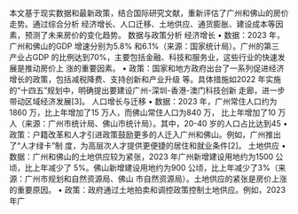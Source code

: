 本文基于现实数据和最新政策，结合国际研究文献，重新评估了广州和佛山的房价走势。通过综合分析
经济增长、人口迁移、土地供应、通货膨胀、建设成本等因素，预测了未来房价的变化趋势。
数据与政策分析
经济增长
• 数据：2023 年，广州和佛山的GDP 增速分别为5.8% 和6.1%（来源：国家统计局）。广州的第三
产业占GDP 的比例达到70%，主要包括金融、科技和服务业，这些行业的快速发展是推动房价上
涨的重要因素。
• 政策：国家和地方政府出台了一系列促进经济增长的政策，包括减税降费、支持创新和产业升级
等。具体措施如2022 年实施的“十四五”规划中，明确提出要建设广州-深圳-香港-澳门科技创新
走廊，进一步带动区域经济发展[3]。
人口增长与迁移
• 数据：2023 年，广州常住人口约为1860 万，比上年增加了15 万人，而佛山常住人口为840 万，
比上年增加了10 万人（来源：广州市统计局、佛山市统计局）。其中，20-40 岁的人口占比达到45
• 政策：户籍改革和人才引进政策鼓励更多的人迁入广州和佛山。例如，广州推出了“人才绿卡”制
度，为高层次人才提供更便捷的居住和就业条件[2]。
土地供应
• 数据：广州和佛山的土地供应较为紧张，2023 年广州新增建设用地约为1500 公顷，比上年减少了
5%。佛山新增建设用地约为900 公顷，比上年减少了3%（来源：广州市规划和自然资源局、佛山
市自然资源局）。土地供应的紧张是房价上涨的重要原因。
• 政策：政府通过土地拍卖和调控政策控制土地供应。例如，2023 年广
